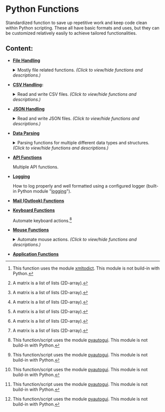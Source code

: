# Python Functions

Standardized function to save up repetitive work and keep code clean within Python scripting.
These all have basic formats and uses, but they can be customized relatively easily to achieve tailored functionalities.

## Content:

-   **[File Handling](file_handling/README.md)**

    <details>
      <summary>Mostly file related functions. <i>(Click to view/hide functions and descriptions.)</i></summary><br>

    | Function                              | Description                                                                               |
    | ------------------------------------- | ----------------------------------------------------------------------------------------- |
    | _location_check()_                    | Check if the given path exists, if not keep looping with the given delay in seconds.      |
    | _directory_selection_dialog()_        | A directory selection dialog using the TKinter filedialog UI.                             |
    | _file_selection_dialog()_             | A file selection dialog using the TKinter filedialog UI.                                  |
    | _get_all_files()_                     | Return all file paths of a given directory (even for files within sub-directories).       |
    | _get_latest_file()_                   | Return the most recent (latest) created file in a given directory.                        |
    | _get_latest_file_from_subdirectory()_ | Return the most recent (latest) created file within a sub-directory of a given directory. |
    | _read_file()_                         | Read the data from a file.                                                                |
    | _read_xml()_[^1]                      | Read the data from a XML file and return it as an ordered dictionary.                     |
    | _read_file_lines()_                   | Read the data from a file, line by line.                                                  |
    | _write_file_list()_                   | Write a list of strings to a file.                                                        |
    | _get_time_stamp()_                    | Return the current timestamp.                                                             |
    | _prompt_message()_                    | Prompt the user with a message.                                                           |

    </details>

-   **[CSV Handling](csv_functions/README.md):**

    <details>
      <summary>Read and write CSV files. <i>(Click to view/hide functions and descriptions.)</i></summary><br>

    | Function              | Description                                                                   |
    | --------------------- | ----------------------------------------------------------------------------- |
    | _read_csv()_          | Read the data from a CSV file into a matrix[^2].                              |
    | _write_csv()_         | Write a matrix[^2] into a CSV file.                                           |
    | _create_csv()_        | Create a CSV file with the given field names.                                 |
    | _append_csv_record()_ | Append a dictionary record to the given CSV file.                             |
    | _read_csv_records()_  | Read the records from a CSV file into a list of dictionaries.                 |
    | _example_function()_  | Example of use: Create, append and read random example records to a CSV file. |

    </details>

-   **[JSON Handling](json_functions/README.md)**

    <details>
      <summary>Read and write JSON files. <i>(Click to view/hide functions and descriptions.)</i></summary><br>

    | Function       | Description                      |
    | -------------- | -------------------------------- |
    | _read_json()_  | Read the data from a JSON file.  |
    | _write_json()_ | Write the data into a JSON file. |

    </details>

-   **[Data Parsing](parse_functions/README.md)**

    <details>
      <summary>Parsing functions for multiple different data types and structures. <i>(Click to view/hide functions and descriptions.)</i></summary><br>

    | Function             | Description                                     |
    | -------------------- | ----------------------------------------------- |
    | _string_to_list()_   | Parse a string into a list.                     |
    | _string_to_matrix()_ | Parse a string into a matrix[^2].               |
    | _matrix_to_string()_ | Parse a matrix[^2] into a string.               |
    | _matrix_to_dicts()_  | Parse a matrix[^2] into a list of dictionaries. |
    | _dicts_to_matrix()_  | Parse a list of dictionaries into a matrix[^2]. |
    | _string_to_dicts()_  | Parse a string into a list of dictionaries.     |
    | _dicts_to_string()_  | Parse a list of dictionaries into a string.     |

    </details>

-   **[API Functions](api_functions/README.md)**

    Multiple API functions.

-   **[Logging](log_example/README.md)**

    How to log properly and well formatted using a configured logger (built-in Python module "[logging](https://docs.python.org/3/library/logging.html)").

-   **[Mail (Outlook) Functions](outlook/README.md)**

-   **[Keyboard Functions](keyboard)**

    Automate keyboard actions.[^3]

-   **[Mouse Functions](mouse/README.md)**

    <details>
      <summary>Automate mouse actions. <i>(Click to view/hide functions and descriptions.)</i></summary><br>

    | Function                   | Description                                                           |
    | -------------------------- | --------------------------------------------------------------------- |
    | _get_mouse_position()_[^3] | Get the current mouse position coordinates.                           |
    | _set_mouse()_[^3]          | Set the mouse position to a given position.                           |
    | _move_mouse()_[^3]         | Move the mouse position relative to the current mouse position.       |
    | _afk_movement()_[^3]       | Move the mouse position from a starting point for the given duration. |

    </details>

-   **[Application Functions](Application)**

[^1]:
    This function uses the module [xmltodict](https://pypi.org/project/xmltodict/).
    This module is not build-in with Python.

[^2]: A matrix is a list of lists (2D-array).
[^3]:
    This function/script uses the module [pyautogui](https://pyautogui.readthedocs.io/).
    This module is not build-in with Python.
